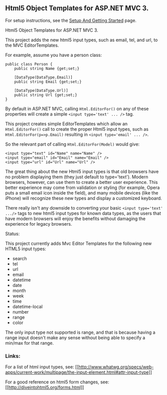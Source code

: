 ## Html5 Object Templates for ASP.NET MVC 3.

For setup instructions, see the [Setup And Getting Started](https://github.com/srkirkland/Html5MvcTemplates/wiki/Setup-And-Getting-Started) page.

Html5 Object Templates for ASP.NET MVC 3.

This project adds the new html5 input types, such as email, tel, and url, to the MVC EditorTemplates.

For example, assume you have a person class:

	public class Person {
	    public string Name {get;set;}

	    [DataType(DataType.Email)]
	    public string Email {get;set;}

	    [DataType(DataType.Url)]
	    public string Url {get;set;}
	}

By default in ASP.NET MVC, calling `Html.EditorFor()` on any of these properties will create a simple `<input type='text' ... />` tag.

This project creates simple EditorTemplates which allow an `Html.EditorFor()` call to create the proper Html5 input types, such as `Html.EditorFor(p=>p.Email)` resulting in `<input type='email' ... />`.

So the relevant part of calling `Html.EditorFor(Model)` would give:

	<input type="text" id="Name" name="Name" />
	<input type="email" id="Email" name="Email" />
	<input type="url" id="Url" name="Url" />

The great thing about the new Html5 input types is that old browsers have no problem displaying them (they just default to type='text').  Modern browsers, however, can use them to create a better user experience.  This better experience may come from validation or styling (for example, Opera puts a small email icon inside the field), and many mobile devices (like the iPhone) will recognize these new types and display a customized keyboard.

There really isn't any downside to converting your basic `<input type='text' .../>` tags to new html5 input types for known data types, as the users that have modern browsers will enjoy the benefits without damaging the experience for legacy browsers.

Status:

This project currently adds Mvc Editor Templates for the following new HTML5 input types:

* search
* tel
* url
* email
* datetime
* date
* month
* week
* time
* datetime-local
* number
* range
* color

The only input type not supported is range, and that is because having a range input doesn't make any sense without being able to specify a min/max for that range.

### Links:
For a list of html input types, see: [[http://www.whatwg.org/specs/web-apps/current-work/multipage/the-input-element.html#attr-input-type]]

For a good reference on html5 form changes, see: [[http://diveintohtml5.org/forms.html]]